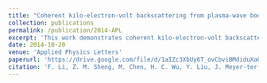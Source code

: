 ```yaml
---
title: "Coherent kilo-electron-volt backscattering from plasma-wave boosted relativistic electron mirrors"
collection: publications
permalink: /publication/2014-APL
excerpt: 'This work demonstrates coherent kilo-electron-volt backscattering from plasma-wave boosted relativistic electron mirrors.'
date: 2014-10-20
venue: 'Applied Physics Letters'
paperurl: 'https://drive.google.com/file/d/1aIZc3XbUy6T_ovCbviBMdiduXa0V8Lb9/view?usp=drive_link'
citation: 'F. Li, Z. M. Sheng, M. Chen, H. C. Wu, Y. Liu, J. Meyer-ter-Vehn, W. B. Mori, and J. Zhang, Applied Physics Letters 105, 161102 (2014)'
---
```


